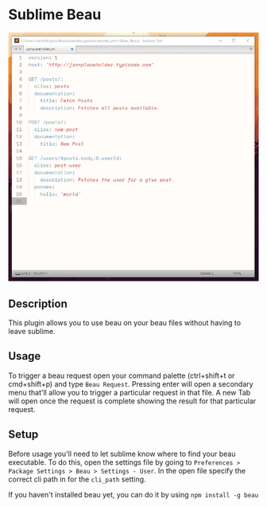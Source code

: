 # Sublime Beau

![Usage Example](/images/demo.gif?raw=true)

## Description
This plugin allows you to use beau on your beau files without having to leave sublime.

## Usage
To trigger a beau request open your command palette (ctrl+shift+t or cmd+shift+p) and type `Beau Request`.
Pressing enter will open a secondary menu that'll allow you to trigger a particular request in that file.
A new Tab will open once the request is complete showing the result for that particular request.

## Setup
Before usage you'll need to let sublime know where to find your beau executable.
To do this, open the settings file by going to `Preferences > Package Settings > Beau > Settings - User`.
In the open file specify the correct cli path in for the `cli_path` setting.

If you haven't installed beau yet, you can do it by using `npm install -g beau`
